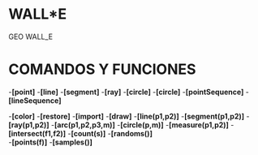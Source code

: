 # WALL*E
 GEO WALL_E

# COMANDOS Y FUNCIONES 

-**[point<id>]**
-**[line<id>]**
-**[segment<id>]**
-**[ray<id>]**
-**[circle<id>]**
-**[circle<id>]**
-**[pointSequence<id>]**
-**[lineSequence<id>]**

-**[color]**
-**[restore]**
-**[import<string>]**
-**[draw<exp><string>]**
-**[line(p1,p2)]**
-**[segment(p1,p2)]**
-**[ray(p1,p2)]**
-**[arc(p1,p2,p3,m)]**
-**[circle(p,m)]** 
-**[measure(p1,p2)]** 
-**[intersect(f1,f2)]**
-**[count(s)]**
-**[randoms()]**  
-**[points(f)]**
-**[samples()]**

